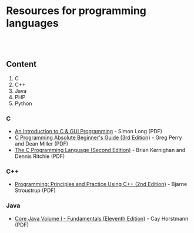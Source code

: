 # Resources for programming languages
<br><br>

<!-- If you are adding resources for a new language, also add it to the content section -->
<!-- Please keep the alphabetical order -->

## Content
1.  C
2.  C++
3.  Java
4.  PHP
5.  Python

### C
- [An Introduction to C & GUI Programming](https://www.raspberrypi.org/magpi-issues/C_GUI_Programming.pdf) - Simon Long (PDF)
- [C Programming Absolute Beginner's Guide (3rd Edition)](https://usermanual.wiki/Pdf/CProgrammingAbsoluteBeginnersGuide3rdEditio.424140197.pdf) - Greg Perry and Dean Miller (PDF)
- [The C Programming Language (Second Edition)](http://cslabcms.nju.edu.cn/problem_solving/images/c/cc/The_C_Programming_Language_%282nd_Edition_Ritchie_Kernighan%29.pdf) - Brian Kernighan and Dennis Ritchie (PDF)

### C++
- [Programming: Principles and Practice Using C++ (2nd Edition)](https://dl.icdst.org/pdfs/files3/fef0590f02fa06bb42cba558fbc9e51c.pdf) - Bjarne Stroustrup (PDF)

### Java
- [Core Java Volume I - Fundamentals (Eleventh Edition)](https://github.com/deyou123/corejava/blob/master/Prentice.Hall.Core.Java.Volume.I.Fundamentals.11th.Edition.pdf) - Cay Horstmann (PDF)